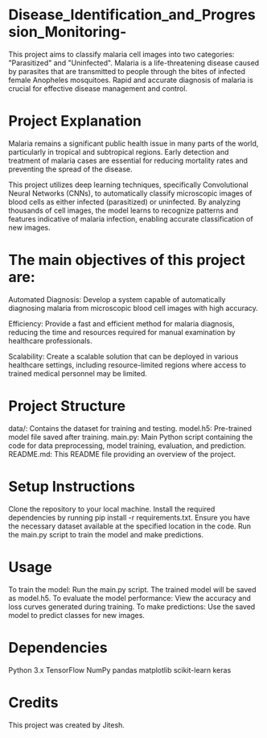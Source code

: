 # Disease_Identification_and_Progression_Monitoring-

This project aims to classify malaria cell images into two categories: "Parasitized" and "Uninfected". Malaria is a life-threatening disease caused by parasites that are transmitted to people through the bites of infected female Anopheles mosquitoes. Rapid and accurate diagnosis of malaria is crucial for effective disease management and control.

# Project Explanation
Malaria remains a significant public health issue in many parts of the world, particularly in tropical and subtropical regions. Early detection and treatment of malaria cases are essential for reducing mortality rates and preventing the spread of the disease.

This project utilizes deep learning techniques, specifically Convolutional Neural Networks (CNNs), to automatically classify microscopic images of blood cells as either infected (parasitized) or uninfected. By analyzing thousands of cell images, the model learns to recognize patterns and features indicative of malaria infection, enabling accurate classification of new images.

# The main objectives of this project are:

Automated Diagnosis: Develop a system capable of automatically diagnosing malaria from microscopic blood cell images with high accuracy.


Efficiency: Provide a fast and efficient method for malaria diagnosis, reducing the time and resources required for manual examination by healthcare professionals.


Scalability: Create a scalable solution that can be deployed in various healthcare settings, including resource-limited regions where access to trained medical personnel may be limited.

# Project Structure
data/: Contains the dataset for training and testing.
model.h5: Pre-trained model file saved after training.
main.py: Main Python script containing the code for data preprocessing, model training, evaluation, and prediction.
README.md: This README file providing an overview of the project.

# Setup Instructions
Clone the repository to your local machine.
Install the required dependencies by running pip install -r requirements.txt.
Ensure you have the necessary dataset available at the specified location in the code.
Run the main.py script to train the model and make predictions.


# Usage
To train the model: Run the main.py script. The trained model will be saved as model.h5.
To evaluate the model performance: View the accuracy and loss curves generated during training.
To make predictions: Use the saved model to predict classes for new images.


# Dependencies
Python 3.x
TensorFlow
NumPy
pandas
matplotlib
scikit-learn
keras

# Credits
This project was created by Jitesh.
